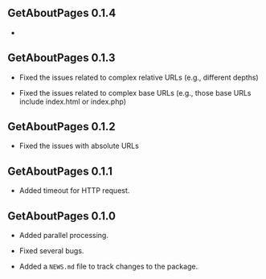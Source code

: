 
## GetAboutPages 0.1.4

* 

## GetAboutPages 0.1.3

* Fixed the issues related to complex relative URLs (e.g., different depths)

* Fixed the issues related to complex base URLs (e.g., those base URLs include index.html or index.php)

## GetAboutPages 0.1.2

* Fixed the issues with absolute URLs

## GetAboutPages 0.1.1

* Added timeout for HTTP request. 

## GetAboutPages 0.1.0
 
* Added parallel processing. 

* Fixed several bugs. 

* Added a `NEWS.md` file to track changes to the package.
